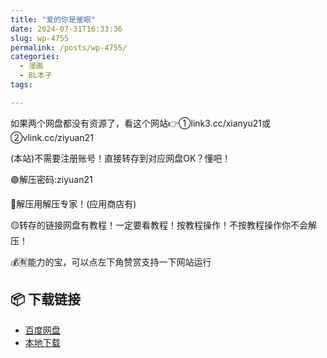 ```yaml
---
title: "爱的你是催眠"
date: 2024-07-31T16:33:36
slug: wp-4755
permalink: /posts/wp-4755/
categories:
  - 漫画
  - BL本子
tags:

---
```


如果两个网盘都没有资源了，看这个网站👉①link3.cc/xianyu21或②vlink.cc/ziyuan21

(本站)不需要注册账号！直接转存到对应网盘OK？懂吧！

🟢解压密码:ziyuan21

🔵解压用解压专家！(应用商店有)

🟡转存的链接网盘有教程！一定要看教程！按教程操作！不按教程操作你不会解压！

💰🈶能力的宝，可以点左下角赞赏支持一下网站运行

## 📦 下载链接
- [百度网盘](https://blziyuan21.com/pay-download/4755?key=d697c05ecb&down_id=0)
- [本地下载](https://blziyuan21.com/pay-download/4755?key=d697c05ecb&down_id=1)


